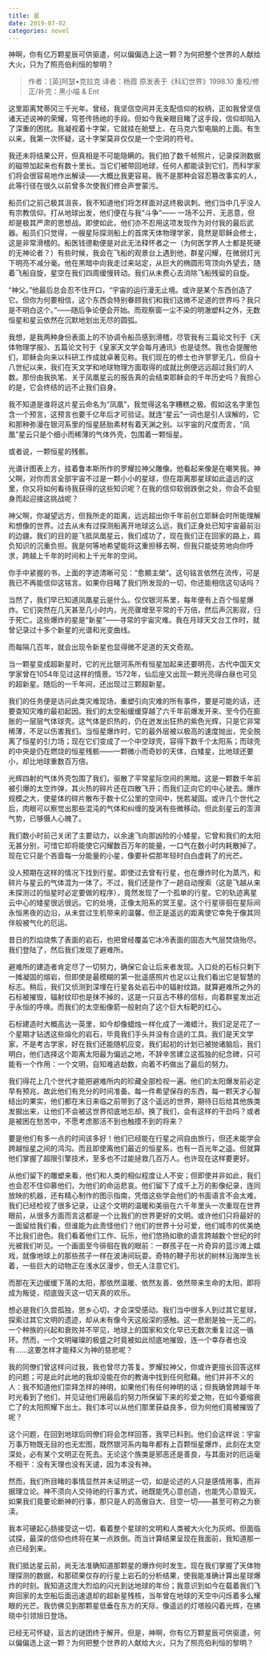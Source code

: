 ```yaml
---
title: 星
date: 2019-07-02
categories: novel
---
```

神啊，你有亿万颗星辰可供驱遣，何以偏偏选上这一颗？为何把整个世界的人献给大火，只为了照亮伯利恒的黎明？
<!-- more -->

> 作者：[英]阿瑟•克拉克
> 译者：杨霞
> 原发表于《科幻世界》1998.10
> 重校/修正/补完：黑小喵 & Ent

这里距离梵蒂冈三千光年。曾经，我坚信空间并无支配信仰的权柄，正如我曾坚信诸天述说神的荣耀，穹苍传扬祂的手段。但如今我亲眼目睹了这手段，信仰却陷入了深重的困扰。我凝视着十字架，它就挂在舱壁上、在马克六型电脑的上面。有生以来，我第一次怀疑，这十字架莫非仅仅是一个空洞的符号。

我还未将结果公开，但真相是不可能隐瞒的。我们拍了数千帧照片，记录探测数据的磁带加起来也有数十里长。当它们被带回地球，任何人都能读到它们，而科学家们将会很容易地作出解读——大概比我更容易。我不是那种会容忍篡改事实的人，此等行径在很久以前曾多次使我们修会声誉蒙污。

船员们之前己极其沮丧，我不知道他们将怎样面对这终极讽刺。他们当中几乎没人有宗教信仰。打从地球出发，他们便在与我“斗争”—— 一场不公开、无恶意，但却是极其严肃的思想战。即使如此，他们亦不忍用这项发现作为对付我的最后武器。船员们只觉得，一艘星际探测船上的首席天体物理学家，竟然是耶稣会修士，这是非常滑稽的。船医钱德勒便是对此无法释怀者之一（为何医学界人士都是死硬的无神论者？）有些时候，我会在飞船的观景台上遇到他，群星闪耀，在微弱灯光下明亮不减分毫。他在黑暗中向我走过来站定，从巨大的椭圆形穹顶向外望去，随着飞船自旋，星空在我们四周缓慢转动。我们从未费心去消除飞船残留的自旋。

“神父。”他最后总会忍不住开口，“宇宙的运行漫无止境。或许是某个东西创造了它。但你为何要相信，这个东西会特别眷顾我们和我们这微不足道的世界吗？我只是不明白这个。”——随后争论便会开始。而观察窗一尘不染的明澈塑料之外，无数恒星和星云依然在沉默地划出无尽的圆弧。

我想，是我两种身份表面上的不协调令船员感到滑稽，尽管我有三篇论文刊于《天体物理学报》、五篇论文刊于《皇家天文学会每月通讯》也是徒然。我也会提醒他们，耶稣会向来以科研工作成就卓著见称。我们现在的修士也许寥寥无几，但自十八世纪以来，我们在天文学和地球物理方面取得的成就比例便远远超过我们的人数。那份由我执笔、关于凤凰星云的报告真的会结束耶稣会的千年历史吗？我担心的是，它会终结的远不止我们自身。

我不知道是谁将这片星云命名为“凤凰”，我觉得这名字糟糕之极。假如这名字里包含一个预言，这预言也要千亿年后才可验证。就连“星云”一词也是引人误解的，它和那种弥漫在银河系里的恒星胚胎素材有着天渊之别。以宇宙的尺度而言，“凤凰”星云只是个细小而稀薄的气体外壳，包围着一颗恒星。

或者说，一颗恒星的残骸。

光谱计图表上方，挂着鲁本斯所作的罗耀拉神父雕像。他看起来像是在嘲笑我。神父啊，对你而言全部宇宙不过是一颗小小的星球，但在距离那星球如此遥远的这里，你又将如何看待我获得的这些知识呢？在我的信仰软弱跌倒之处，你会不会挺身而起迎接这挑战呢？

神父啊，你凝望远方，但我所走的距离，远远超出你千年前创立耶稣会时所能理解和想像的世界。过去从未有过探测船离开地球这么远，我们正身处已知宇宙最前沿的边疆。我们的目的是飞抵凤凰星云，我们成功了，现在我们正在回家的路上，肩负知识的沉重负担。我是何等地希望能将这重担移去啊，但我只能徒劳地向你呼求，跨越上千年的时间和上千光年的空间。

你手中紧握的书，上面的字迹清晰可见：“愈顯主榮”。这句铭言依然在流传，可是我已不再能信仰这铭言。如果你目睹了我们所发现的一切，你还能相信这句话吗？

当然了，我们早已知道凤凰星云是什么。仅仅银河系里，每年便有上百个恒星爆炸。它们突然在几天甚至几小时内，光亮骤增至平常的千万倍，然后声沉影寂，归于死亡。这些爆炸的星是“新星”——寻常的宇宙灾难。我在月球天文台工作时，就曾记录过十多个新星的光谱和光变曲线。

而每隔几百年，就会出现令新星也显得微不足道的天文奇观。

当一颗星变成超新星时，它的光比银河系所有恒星加起来还要明亮，古代中国天文学家曾在1054年见过这样的情景。1572年，仙后座又出现一颗光亮得白昼也可见的超新星。随后的一千年间，还出现过三颗超新星。

我们的任务便是访问此类灾难现场，重塑引向灾难的所有事件，要是可能的话，还要查知灾难的最初起因。我们的太空船缓缓穿越了六千年前爆发开来、至今仍在膨胀的一层层气体球壳。这气体是炽热的，仍在迸发出狂热的紫色光辉，只是它非常稀薄，不足以伤害我们。当恒星爆炸时，它的最外层被以极高的速度抛出，完全脱离了恒星的引力场；现在它们变成了一个中空球壳，容得下数千个太阳系；而球壳的中央是仍在燃烧的恒星残骸——一颗微小而奇妙的天体，白矮星，比地球还要小，却比地球重数百万倍。

光辉四射的气体外壳包围了我们，驱散了平常星际空间的黑暗。这是一颗数千年前被引爆的太空炸弹，其火热的碎片还在四散飞开；而我们正向它的中心驶去。爆炸规模之大，使星体的碎片散布于数十亿公里的空间中，恍若凝固。或许几个世代之后，肉眼可以察觉出那些混沌的气体和纠缠的旋涡有些微移动。但此刻星云的澎湃气势，已够慑人心魄了。

我们数小时前己关闭了主要动力，以余速飞向那凶险的小矮星。它曾和我们的太阳无甚分别，可惜它却将能使它闪耀数百万年的能量，一口气在数小时内耗散掉了。现在它只是个吝啬每一分能量的小星，像要补偿那年轻时白白虚耗了的光芒。

没人预期在这样的情况下找到行星。即使过去曾有行星，也在爆炸时化为蒸汽，和碎片与星云的气体混为一体了。不过，我们还是作了一趟自动搜索（这是飞越从来未探测过的恒星时必定要做的程序），竟然发现了一个孤单的行星。它的轨迹离星云中心的矮星很远很远。它的处境，正像太阳系的冥王星。这个行星徘徊在星际间永恒黑夜的边沿，从未尝过生机带来的温馨。但正是遥远的距离使它幸免于像其同伴般被气化的厄运。

昔日的烈焰烧焦了表面的岩石，也把曾经覆盖它冰冷表面的固态大气层焚烧殆尽。我们登陆了，然后我们发现了避难所。

避难所的建造者肯定尽了一切努力，确保它会让后来者发现。入口处的石标只剩下一摊凝固的熔岩，但即使是最模糊的第一批遥感照片也足以让我们看出它是智慧的标志。稍后，我们又侦测到深埋在行星各处岩石中的辐射纹路。就算避难所之外的石标被摧毁，辐射纹印也是抹不掉的，这是一只亘古不移的信标，向着群星发出近乎永恒的呼唤。而我们的太空船像箭一般射向了这个巨大标靶的红心。

石标建造时大概高达一英里，如今却像蜡烛一样化成了一滩蜡汁。我们足足花了一个星期才钻透这些熔化的岩石，毕竟我们手头并没有合适的工具。我们是天文学家，不是考古学家，好在我们还能随机应变。我们起初的计划已被抛诸脑后，我们明白，他们选择这个距离太阳最为偏远之地，不辞辛苦建立这孤独的纪念碑，只可能有一个作用：一个文明，自知难逃劫数，向着不朽做出了最后的努力。

我们得花上几个世代才能把避难所内的珍藏全部检视一遍。他们的太阳爆发前必定早有预兆，故此他们有充分的时间准备。每一件希望保存的东西，每一颗天才心智结出的果实，他们都在末日来临之前带到了这个遥远的世界，期待日后给其他族类发掘出来，让他们不会被这世界彻底地忘却。换了我们，会有这样的干劲吗？或者是被困在愁苦中，不愿考虑那活不到也触摸不到的将来？


要是他们有多一点的时间该多好！他们已经能在行星之间自由旅行，但还未能学会跨越恒星之间的鸿沟。而且即使离他们最近的恒星系，也有一百光年之遥。但就算他们掌握了超限引擎技术，至多也不过能拯救几百万人。也许现在这样要更好。

从他们留下的雕塑来看，他们和人类的相似程度让人不安；但即使并非如此，我们也会忍不住仰慕他们，为他们的命运悲哀。他们留下了成千上万的影像纪录，连同放映的机器，还有精心制作的图示指南，凭借这些学会他们的书面语言不会太难。我们已经检视了很多记录，让这个文明的温暖和美丽在六千年里头一次重现在世界眼前，从很多方面而言这都是一个比我们的世界更好的文明。或许他们只将最好的一面留给我们看，但谁能为此责怪他们？他们的世界十分可爱，他们城市的优美绝不比我们逊色。我们看着他们工作、玩乐，他们悠扬如歌的语言跨越数个世纪的时光被我们听见。一个画面至今徘徊在我的眼前：一群孩子在一片奇异的蓝沙滩上嬉戏，就像地球上的那些孩子一样在波涛间玩耍。奇特的鞭子形状的树林沿海岸生长着，一些巨大的动物正在浅水区漫步，但无人注意它们。

而那在天边缓缓下落的太阳，那依然温暖、依然友善、依然带来生命的太阳，即将成为叛徒，彻底毁灭这一切天真的欢乐。

想必是我们久尝孤独，思乡心切，才会深受感动。我们当中很多人到过其它星球，探索过其它文明的遗迹，却从未有像今天这般深的感触。这一悲剧是独一无二的。一个种族的兴起和衰败并不罕见，地球上的国家和文化早已无数次重复过这一循环。然而，一个文明璀璨的极盛之时竟被如此彻底地摧毁，连一个幸存者也没有……这要怎样才能释义为神的慈悲呢？

我的同僚们曾这样问过我，我也曾尽力答复。罗耀拉神父，你或许更擅长回答这样的问题；可是此时此地的我却没能在你的教诲中找到任何慰藉。他们并非不义的人：我不知道他们崇拜怎样的神明，如果他们有任何神明的话；但我确曾跨越千年时光看到了他们，并见证他们用最后的努力所保留下来的珍爱之物，在如今萎缩衰亡了的太阳照耀下出土。我们本可以从他们那里获益良多，但为何他们竟被摧毁了呢？

这个问题，在回到地球后同僚们将会怎样回答，我早已料到。他们会这样说：宇宙万事万物既无目的也无宏图，既然银河系内每年都有上百颗恒星爆炸，此刻在太空深处，必有某个文明正在死去。无论这个族类是邪恶还是善良，与其面对的厄运毫不相干：没有天理也没有天谴，因为本没有神。

然而，我们所目睹的事情显然并未证明这一切，如是论述的人只是感情用事，而非据理立论。神不须向人交待祂的行事方式，祂既能凭心意创造，也能凭心意毁灭。如果我们竟要论断神的行事，那只是人的高傲自大、目空一切——甚至可称之为亵渎。

我本可硬起心肠接受这一切，看着整个星球的文明和人类被大火化为灰烬。但面临试探，最深的信仰也终将在某一点跌倒。而当计算结果呈现在我面前，我知道那一点已经到来。

我们抵达星云前，尚无法准确知道那颗星的爆炸何时发生。现在我们掌握了天体物理探测的数据，和那硕果仅存的行星上岩石的分析结果，使我能准确计算出星球爆炸的时刻。我知道这庞大烈焰的闪光到达地球的年份；我意识到如今在载着我们飞奔回家的太空船后面迅速退却的超新星残核，当年曾在地球的天空中闪烁着多么耀眼的光芒。我仿佛见到那颗星低垂在东方的天际，像遥远的灯塔般闪着光辉，在拂晓中引领旭日登场。

已经无可怀疑，亘古的谜团终于解开。但是，神啊，你有亿万颗星辰可供驱遣，何以偏偏选上这一颗？为何把整个世界的人献给大火，只为了照亮伯利恒的黎明？
